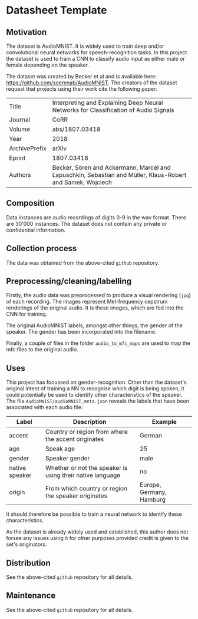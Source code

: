 # Datasheet Template
 

## Motivation

The dataset is AudioMNIST. It is widely used to train deep and/or convolutional neural networks for speech-recognition 
tasks. In this project the dataset is used to train a CNN to classify audio input as either male or female depending on 
the speaker.

The dataset was created by Becker et al and is available here: https://github.com/soerenab/AudioMNIST.
The creators of the dataset request that projects using their work cite the following paper:

|          |                        |
| ------------- |------------------------------------------------------------------------------------------------------------|
| Title         | Interpreting and Explaining Deep Neural Networks for Classification of Audio Signals                       |
| Journal       | CoRR |
| Volume        | abs/1807.03418 |
| Year          | 2018 |
| ArchivePrefix | arXiv |
| Eprint        | 1807.03418 |
| Authors       | Becker, Sören and Ackermann, Marcel and Lapuschkin, Sebastian and Müller, Klaus-Robert and Samek, Wojciech |
 
## Composition

Data instances are audio recordings of digits 0-9 in the wav format. 
There are 30'000 instances.
The dataset does not contain any private or confidential information.

## Collection process

The data was obtained from the above-cited ```github``` repository.

## Preprocessing/cleaning/labelling

Firstly, the audio data was preprocessed to produce a visual rendering (```jpg```) of each recording. The images represent 
Mel-frequency cepstrum renderings of the original audio. It is these images, which are fed into the CNN for training.

The original AudioMNIST labels, amongst other things, the gender of the speaker. The gender has been incorporated 
into the filename.

Finally, a couple of files in the folder ```audio_to_mfc_maps``` are used to map the mfc files to the original audio.
 
## Uses

This project has focussed on gender-recognition. Other than the dataset's original intent of training a NN to recognise
which digit is being spoken, it could potentially be used to identify other characteristics of the speaker. The file
```AudioMNIST/audioMNIST_meta.json``` reveals the labels that have been associated with each audio file:

| Label           | Description                                               | Example                  |
|-----------------|-----------------------------------------------------------|--------------------------|
| accent          | Country or region from where the accent originates        | German                   | 
| age             | Speak age                                                 | 25                       | 
| gender          | Speaker gender                                            | male                     | 
| native speaker  | Whether or not the speaker is using their native language | no                       | 
| origin          | From which country or region the speaker originates       | Europe, Germany, Hamburg | 

It should therefore be possible to train a neural network to identify these characteristics.                                                                          

As the dataset is already widely used and established, this author does not forsee any issues using it for other 
purposes provided credit is given to the set's originators. 

## Distribution

See the above-cited ```github``` repository for all details.
  

## Maintenance

See the above-cited ```github``` repository for all details.
